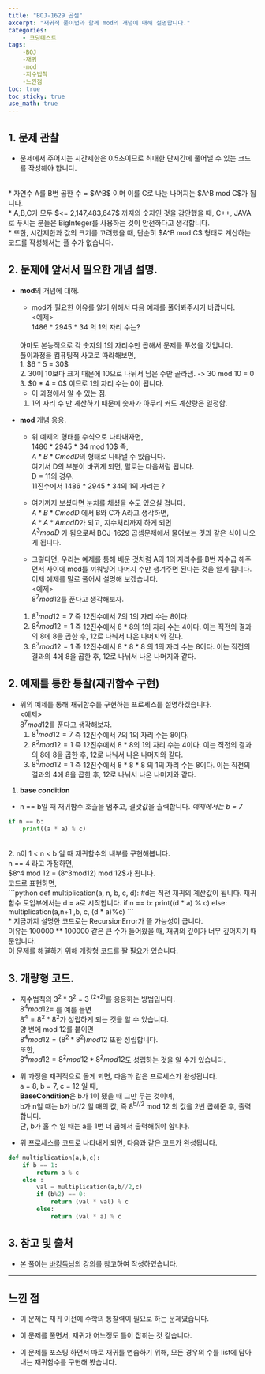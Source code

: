 ```yaml
---
title: "BOJ-1629 곱셈"
excerpt: "재귀적 풀이법과 함께 mod의 개념에 대해 설명합니다."
categories:
    - 코딩테스트
tags:
    -BOJ
    -재귀
    -mod
    -지수법칙
    -느낀점
toc: true
toc_sticky: true
use_math: true
---
```


## 1. 문제 관찰
* 문제에서 주어지는 시간제한은 0.5초이므로 최대한 단시간에 풀어낼 수 있는 코드를 작성해야 합니다.<br/>
<br/>
* 자연수 A를 B번 곱한 수 = $A^B$ 이며 이를 C로 나눈 나머지는 $A^B mod C$가 됩니다.
<br/>
* A,B,C가 모두 $<= 2,147,483,647$ 까지의 숫자인 것을 감안했을 때, C++, JAVA로 푸시는 분들은 BigInteger를 사용하는 것이 안전하다고 생각합니다.
<br/>
* 또한, 시간제한과 값의 크기를 고려했을 때, 단순히 $A^B mod C$ 형태로 계산하는 코드를 작성해서는 풀 수가 없습니다.
<br/>

## 2. 문제에 앞서서 필요한 개념 설명.
* **mod**의 개념에 대해.<br/>
    * mod가 필요한 이유를 알기 위해서 다음 예제를 풀어봐주시기 바랍니다.<br/>
    <예제><br/>
    1486 * 2945 * 34 의 1의 자리 수는?<br/>
    <br/>
    아마도 본능적으로 각 숫자의 1의 자리수만 곱해서 문제를 푸셨을 것입니다.<br/>
    풀이과정을 컴퓨팅적 사고로 따라해보면, <br/>
    1. $6 * 5 = 30$<br/>
    2. 30이 10보다 크기 때문에 10으로 나눠서 남은 수만 골라냄. -> 30 mod 10 = 0<br/>
    3. $0 * 4 = 0$ 이므로 1의 자리 수는 0이 됩니다.<br/>

    * 이 과정에서 알 수 있는 점.<br/>
    1. 1의 자리 수 만 계산하기 때문에 숫자가 아무리 커도 계산량은 일정함.<br/>

* **mod** 개념 응용.<br/>
    * 위 예제의 형태를 수식으로 나타내자면,<br/>
    1486 * 2945 * 34 mod 10$ 즉, <br/> 
    $A * B * C mod D$의 형태로 나타낼 수 있습니다.<br/>
    여기서 D의 부분이 바뀌게 되면, 말로는 다음처럼 됩니다.<br/>
    D = 11의 경우.<br/>
    11진수에서 1486 * 2945 * 34의 1의 자리는 ?<br/>

    * 여기까지 보셨다면 눈치를 채셨을 수도 있으실 겁니다.<br/>
    $A * B * C mod D$ 에서 B와 C가 A라고 생각하면,<br/>
    $A * A * A mod D$가 되고, 지수처리까지 하게 되면<br/>
    $A ^ 3 mod D$ 가 됨으로써 BOJ-1629 곱셈문제에서 물어보는 것과 같은 식이 나오게 됩니다.<br/>

    * 그렇다면, 우리는 예제를 통해 배운 것처럼 A의 1의 자리수를 B번 지수곱 해주면서 사이에 mod를 끼워넣어 나머지 수만 챙겨주면 된다는 것을 알게 됩니다. <br/>
    이제 예제를 말로 풀어서 설명해 보겠습니다.<br/>
    <예제><br/>
    $8^7 mod 12$를 푼다고 생각해보자.<br/>
    1. $8^1 mod 12 = 7$ 즉 12진수에서 7의 1의 자리 수는 8이다.<br/>
    2. $8^2 mod 12 = 1$ 즉 12진수에서 8 * 8의 1의 자리 수는 4이다. 이는 직전의 결과의 8에 8을 곱한 후, 12로 나눠서 나온 나머지와 같다.<br/>
    3. $8^3 mod 12 = 1$ 즉 12진수에서 8 * 8 * 8 의 1의 자리 수는 8이다. 이는 직전의 결과의 4에 8을 곱한 후, 12로 나눠서 나온 나머지와 같다.<br/>


## 2. 예제를 통한 통찰(재귀함수 구현)

* 위의 예제를 통해 재귀함수를 구현하는 프로세스를 설명하겠습니다.<br/>
    <예제><br/>
    $8^7 mod 12$를 푼다고 생각해보자.<br/>
    1. $8^1 mod 12 = 7$ 즉 12진수에서 7의 1의 자리 수는 8이다.<br/>
    2. $8^2 mod 12 = 1$ 즉 12진수에서 8 * 8의 1의 자리 수는 4이다. 이는 직전의 결과의 8에 8을 곱한 후, 12로 나눠서 나온 나머지와 같다.<br/>
    3. $8^3 mod 12 = 1$ 즉 12진수에서 8 * 8 * 8 의 1의 자리 수는 8이다. 이는 직전의 결과의 4에 8을 곱한 후, 12로 나눠서 나온 나머지와 같다.<br/>

1. **base condition**<br/>
* n == b일 때 재귀함수 호출을 멈추고, 결괏값을 출력합니다. *예제에서는 b = 7*<br/>
```python
if n == b:
    print((a * a) % c)
``` 
<br/>
2. n이 1 < n < b 일 때 재귀함수의 내부를 구현해봅니다. <br/>
n == 4 라고 가정하면,<br/>
$8^4 mod 12 = (8^3mod12) mod 12$가 됩니다.<br/>
코드로 표현하면,<br/>
```python
def multiplication(a, n, b, c, d): #d는 직전 재귀의 계산값이 됩니다. 재귀함수 도입부에서는 d = a로 시작합니다.
    if n == b:
        print((d * a) % c)
    else:
        multiplication(a,n+1 ,b, c, (d * a)%c)
```
<br/>
* 지금까지 설명한 코드로는 RecursionError가 뜰 가능성이 큽니다. <br/>
이유는 100000 ** 100000 같은 큰 수가 들어왔을 때, 재귀의 깊이가 너무 깊어지기 때문입니다.<br/> 이 문제를 해결하기 위해 개량형 코드를 짤 필요가 있습니다.<br/>

## 3. 개량형 코드.
* 지수법칙의 $3 ^ 2 * 3 ^2$ = 3 <sup>(2+2)</sup>를 응용하는 방법입니다.<br/>
$8^4 mod 12 =$ 를 예를 들면 <br/>
$8^4 = 8^2 * 8^2$가 성립하게 되는 것을 알 수 있습니다.<br/>
양 변에 mod 12를 붙이면<br/>
$8^4 mod 12 = (8^2*8 ^2)mod 12$ 또한 성립합니다.<br/>
또한,<br/>
$8^4 mod 12 = 8^2 mod12 * 8 ^2mod 12$도 성립하는 것을 알 수가 있습니다.<br/>

* 위 과정을 재귀적으로 돌게 되면, 다음과 같은 프로세스가 완성됩니다.<br/>
a = 8, b = 7, c = 12 일 때,<br/>
**BaseCondition**은 b가 1이 됐을 때 그만 두는 것이며,<br/>
b가 n일 때는 b가 b//2 일 때의 값, 즉 8<sup>b//2</sup> mod 12 의 값을 2번 곱해준 후, 출력합니다.<br/>
단, b가 홀 수 일 때는 a를 1번 더 곱해서 출력해줘야 합니다.<br/>

* 위 프로세스를 코드로 나타내게 되면, 다음과 같은 코드가 완성됩니다.<br/>
```python
def multiplication(a,b,c):
    if b == 1:
        return a % c
    else :
        val = multiplication(a,b//2,c)
        if (b%2) == 0:
            return (val * val) % c
        else:
            return (val * a) % c
```

## 3. 참고 및 출처
* 본 풀이는 [바킹독](https://baaaaaaaaaaaaaaaaaaaaaaarkingdog.tistory.com/943?category=773649)님의 강의를 참고하여 작성하였습니다.<br/>
---
## 느낀 점
* 이 문제는 재귀 이전에 수학의 통찰력이 필요로 하는 문제였습니다.<br/>

* 이 문제를 풀면서, 재귀가 어느정도 틀이 잡히는 것 같습니다.<br/>

* 이 문제를 포스팅 하면서 따로 재귀를 연습하기 위해, 모든 경우의 수를 list에 담아내는 재귀함수를 구현해 봤습니다.<br/>